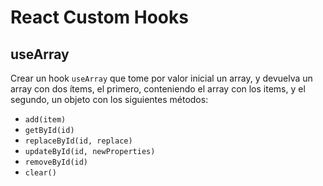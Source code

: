 # React Custom Hooks

## useArray

Crear un hook `useArray` que tome por valor inicial un array, y devuelva un array con dos ítems, el primero, conteniendo el array con los items, y el segundo, un objeto con los siguientes métodos:

- `add(item)`
- `getById(id)`
- `replaceById(id, replace)`
- `updateById(id, newProperties)`
- `removeById(id)`
- `clear()`
